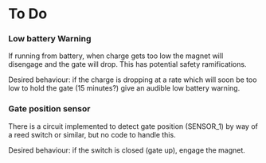 # To Do

### Low battery Warning

If running from battery, when charge gets too low the magnet will disengage and the gate will drop. This has potential safety ramifications.

Desired behaviour: if the charge is dropping at a rate which will soon be too low to hold the gate (15 minutes?) give an audible low battery warning.

### Gate position sensor

There is a circuit implemented to detect gate position (SENSOR_1) by way of a reed switch or similar, but no code to handle this.

Desired behaviour: if the switch is closed (gate up), engage the magnet.
